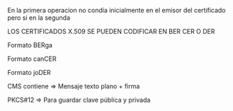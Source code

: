  En la primera operacion no condía inicialmente en el emisor del certificado pero si en la segunda

LOS CERTIFICADOS X.509 SE PUEDEN CODIFICAR EN BER CER O DER

Formato BERga

Formato canCER

Formato joDER

CMS contiene => Mensaje texto plano + firma

PKCS#12 => Para guardar clave pública y privada